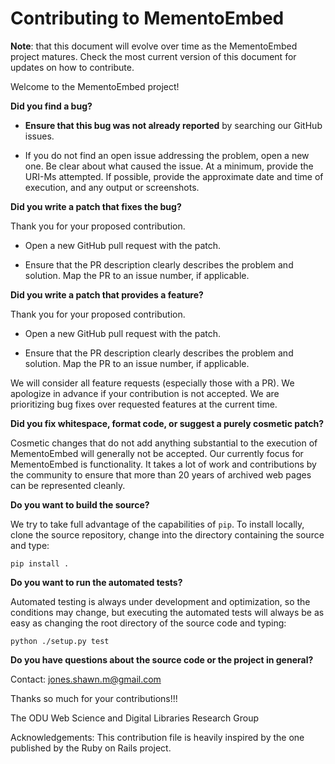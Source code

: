 # Contributing to MementoEmbed

**Note**: that this document will evolve over time as the MementoEmbed project matures. Check the most current version of this document for updates on how to contribute.

Welcome to the MementoEmbed project!

**Did you find a bug?**

* **Ensure that this bug was not already reported** by searching our GitHub issues.

* If you do not find an open issue addressing the problem, open a new one. Be clear about what caused the issue. At a minimum, provide the URI-Ms attempted. If possible, provide the approximate date and time of execution, and any output or screenshots.

**Did you write a patch that fixes the bug?**

Thank you for your proposed contribution.

* Open a new GitHub pull request with the patch.

* Ensure that the PR description clearly describes the problem and solution. Map the PR to an issue number, if applicable.

**Did you write a patch that provides a feature?**

Thank you for your proposed contribution.

* Open a new GitHub pull request with the patch.

* Ensure that the PR description clearly describes the problem and solution. Map the PR to an issue number, if applicable.

We will consider all feature requests (especially those with a PR). We apologize in advance if your contribution is not accepted. We are prioritizing bug fixes over requested features at the current time.

**Did you fix whitespace, format code, or suggest a purely cosmetic patch?**

Cosmetic changes that do not add anything substantial to the execution of MementoEmbed will generally not be accepted. Our currently focus for MementoEmbed is functionality. It takes a lot of work and contributions by the community to ensure that more than 20 years of archived web pages can be represented cleanly.

**Do you want to build the source?**

We try to take full advantage of the capabilities of `pip`. To install locally, clone the source repository, change into the directory containing the source and type:
```
pip install .
```

**Do you want to run the automated tests?**

Automated testing is always under development and optimization, so the conditions may change, but executing the automated tests will always be as easy as changing the root directory of the source code and typing:
```
python ./setup.py test
```

**Do you have questions about the source code or the project in general?**

Contact: jones.shawn.m@gmail.com

Thanks so much for your contributions!!!

The ODU Web Science and Digital Libraries Research Group

Acknowledgements: This contribution file is heavily inspired by the one published by the Ruby on Rails project.
